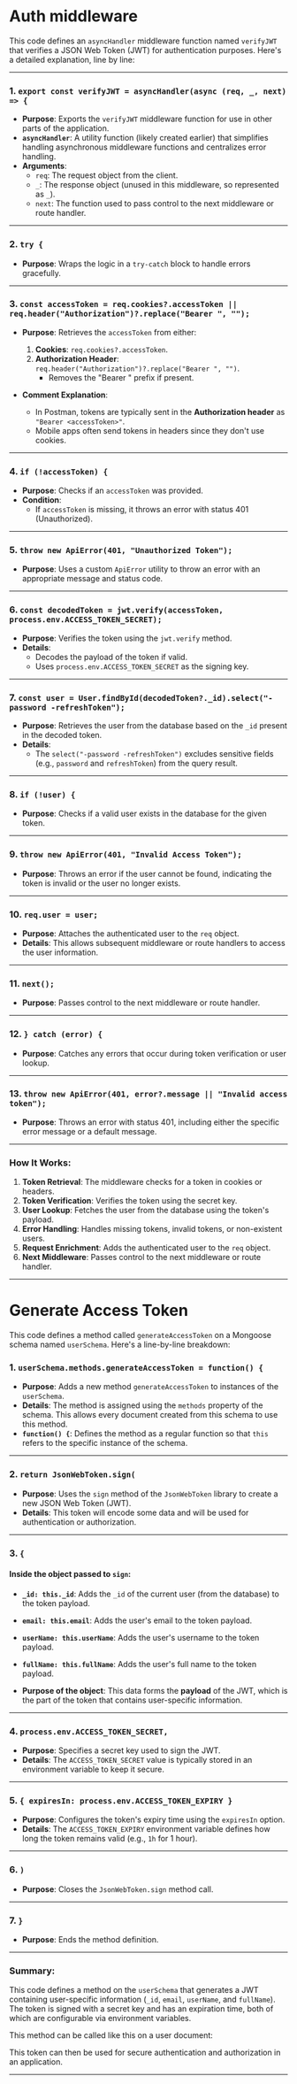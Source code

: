# Auth middleware
This code defines an `asyncHandler` middleware function named `verifyJWT` that verifies a JSON Web Token (JWT) for authentication purposes. Here's a detailed explanation, line by line:

---

### 1. `export const verifyJWT = asyncHandler(async (req, _, next) => {`
- **Purpose**: Exports the `verifyJWT` middleware function for use in other parts of the application.
- **`asyncHandler`**: A utility function (likely created earlier) that simplifies handling asynchronous middleware functions and centralizes error handling.
- **Arguments**:
  - `req`: The request object from the client.
  - `_`: The response object (unused in this middleware, so represented as `_`).
  - `next`: The function used to pass control to the next middleware or route handler.

---

### 2. `try {`
- **Purpose**: Wraps the logic in a `try-catch` block to handle errors gracefully.

---

### 3. `const accessToken = req.cookies?.accessToken || req.header("Authorization")?.replace("Bearer ", "");`
- **Purpose**: Retrieves the `accessToken` from either:
  1. **Cookies**: `req.cookies?.accessToken`.
  2. **Authorization Header**: `req.header("Authorization")?.replace("Bearer ", "")`.
     - Removes the "Bearer " prefix if present.

- **Comment Explanation**:
  - In Postman, tokens are typically sent in the **Authorization header** as `"Bearer <accessToken>"`.
  - Mobile apps often send tokens in headers since they don't use cookies.

---

### 4. `if (!accessToken) {`
- **Purpose**: Checks if an `accessToken` was provided.
- **Condition**:
  - If `accessToken` is missing, it throws an error with status 401 (Unauthorized).

---

### 5. `throw new ApiError(401, "Unauthorized Token");`
- **Purpose**: Uses a custom `ApiError` utility to throw an error with an appropriate message and status code.

---

### 6. `const decodedToken = jwt.verify(accessToken, process.env.ACCESS_TOKEN_SECRET);`
- **Purpose**: Verifies the token using the `jwt.verify` method.
- **Details**:
  - Decodes the payload of the token if valid.
  - Uses `process.env.ACCESS_TOKEN_SECRET` as the signing key.

---

### 7. `const user = User.findById(decodedToken?._id).select("-password -refreshToken");`
- **Purpose**: Retrieves the user from the database based on the `_id` present in the decoded token.
- **Details**:
  - The `select("-password -refreshToken")` excludes sensitive fields (e.g., `password` and `refreshToken`) from the query result.

---

### 8. `if (!user) {`
- **Purpose**: Checks if a valid user exists in the database for the given token.

---

### 9. `throw new ApiError(401, "Invalid Access Token");`
- **Purpose**: Throws an error if the user cannot be found, indicating the token is invalid or the user no longer exists.

---

### 10. `req.user = user;`
- **Purpose**: Attaches the authenticated user to the `req` object.
- **Details**: This allows subsequent middleware or route handlers to access the user information.

---

### 11. `next();`
- **Purpose**: Passes control to the next middleware or route handler.

---

### 12. `} catch (error) {`
- **Purpose**: Catches any errors that occur during token verification or user lookup.

---

### 13. `throw new ApiError(401, error?.message || "Invalid access token");`
- **Purpose**: Throws an error with status 401, including either the specific error message or a default message.

---

### How It Works:
1. **Token Retrieval**: The middleware checks for a token in cookies or headers.
2. **Token Verification**: Verifies the token using the secret key.
3. **User Lookup**: Fetches the user from the database using the token's payload.
4. **Error Handling**: Handles missing tokens, invalid tokens, or non-existent users.
5. **Request Enrichment**: Adds the authenticated user to the `req` object.
6. **Next Middleware**: Passes control to the next middleware or route handler.


---------------------------------------------------------------------------------

# Generate Access Token
This code defines a method called `generateAccessToken` on a Mongoose schema named `userSchema`. Here's a line-by-line breakdown:

### 1. `userSchema.methods.generateAccessToken = function() {`
- **Purpose**: Adds a new method `generateAccessToken` to instances of the `userSchema`.
- **Details**: The method is assigned using the `methods` property of the schema. This allows every document created from this schema to use this method.
- **`function() {`**: Defines the method as a regular function so that `this` refers to the specific instance of the schema.

---

### 2. `return JsonWebToken.sign(`
- **Purpose**: Uses the `sign` method of the `JsonWebToken` library to create a new JSON Web Token (JWT).
- **Details**: This token will encode some data and will be used for authentication or authorization.

---

### 3. `{`
#### Inside the object passed to `sign`:
- **`_id: this._id`**: Adds the `_id` of the current user (from the database) to the token payload.
- **`email: this.email`**: Adds the user's email to the token payload.
- **`userName: this.userName`**: Adds the user's username to the token payload.
- **`fullName: this.fullName`**: Adds the user's full name to the token payload.

- **Purpose of the object**: This data forms the **payload** of the JWT, which is the part of the token that contains user-specific information.

---

### 4. `process.env.ACCESS_TOKEN_SECRET,`
- **Purpose**: Specifies a secret key used to sign the JWT.
- **Details**: The `ACCESS_TOKEN_SECRET` value is typically stored in an environment variable to keep it secure.

---

### 5. `{ expiresIn: process.env.ACCESS_TOKEN_EXPIRY }`
- **Purpose**: Configures the token's expiry time using the `expiresIn` option.
- **Details**: The `ACCESS_TOKEN_EXPIRY` environment variable defines how long the token remains valid (e.g., `1h` for 1 hour).

---

### 6. `)`
- **Purpose**: Closes the `JsonWebToken.sign` method call.

---

### 7. `}`
- **Purpose**: Ends the method definition.

---

### Summary:
This code defines a method on the `userSchema` that generates a JWT containing user-specific information (`_id`, `email`, `userName`, and `fullName`). The token is signed with a secret key and has an expiration time, both of which are configurable via environment variables.

This method can be called like this on a user document:


This token can then be used for secure authentication and authorization in an application.


---------------------------------------------------------------------------------
